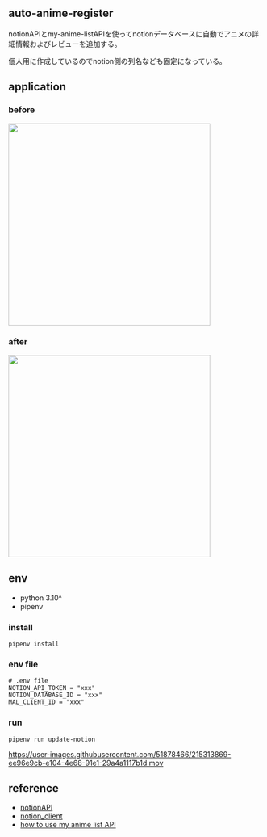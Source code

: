 ## auto-anime-register

notionAPIとmy-anime-listAPIを使ってnotionデータベースに自動でアニメの詳細情報およびレビューを追加する。

個人用に作成しているのでnotion側の列名なども固定になっている。

## application
### before

<img width="400" alt="" src="https://user-images.githubusercontent.com/51878466/215313235-6ac5306f-e7a5-4b94-8b11-878460f9c94c.png">

### after

<img width="400" alt="" src="https://user-images.githubusercontent.com/51878466/215313261-bae5e120-9648-4123-9955-dcd9fdf85dec.png">

## env

- python 3.10^
- pipenv

### install

```shell
pipenv install 
```

### env file

```shell
# .env file
NOTION_API_TOKEN = "xxx"
NOTION_DATABASE_ID = "xxx"
MAL_CLIENT_ID = "xxx"
```

### run

```shell
pipenv run update-notion
```

https://user-images.githubusercontent.com/51878466/215313869-ee96e9cb-e104-4e68-91e1-29a4a1117b1d.mov




## reference
- [notionAPI](https://developers.notion.com/docs/getting-started)
- [notion_client](https://blog.rmc-8.com/2021/06/using-notion-api-with-python.html) 
- [how to use my anime list API](https://myanimelist.net/forum/?topicid=1973141)
